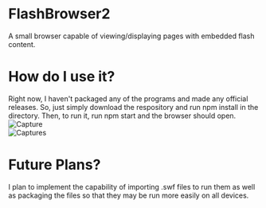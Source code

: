 # FlashBrowser2
A small browser capable of viewing/displaying pages with embedded flash content.

# How do I use it?
Right now, I haven't packaged any of the programs and made any official releases. So, just simply download the respository and run npm install in the directory. Then, to run it,
run npm start and the browser should open.
<br/>![Capture](https://user-images.githubusercontent.com/17104414/124369458-a71aed00-dc31-11eb-9347-e5e126e09e4c.PNG)
<br/>![Captures](https://user-images.githubusercontent.com/17104414/124369943-2d85fd80-dc37-11eb-89c7-ea4d5041049b.PNG)



# Future Plans?
I plan to implement the capability of importing .swf files to run them as well as packaging the files so that they may be run more easily on all devices.
